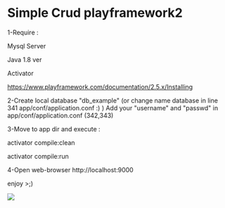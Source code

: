 # Simple Crud playframework2

1-Require : 

Mysql Server 

Java 1.8 ver 

Activator

https://www.playframework.com/documentation/2.5.x/Installing

2-Create local database "db_example" (or change name database in line 341 app/conf/application.conf :) )
Add your "username" and "passwd" in app/conf/application.conf (342,343)

3-Move to app dir and execute :

activator compile:clean

activator compile:run

4-Open web-browser http://localhost:9000

enjoy >;)

<img src="http://i.imgur.com/Puli6eJ.png"/>
